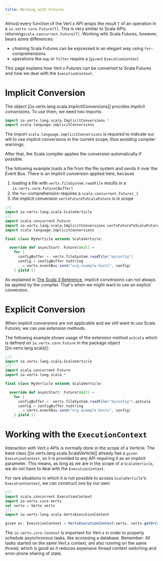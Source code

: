 ```yaml
---
title: Working with Futures
---
```


Almost every function of the Vert.x API wraps the result `T` of an operation in a `io.vertx.core.Future[T]`. This is very similar to Scala APIs returning`scala.concurrent.Future[T]`. Working with Scala Futures, however, bears some differences:

  - _chaining_ Scala Futures can be expressed in an elegant way using `for`-comprehensions
  - operations like `map` or `filter` require a (`given`) `ExecutionContext`

This page explains how Vert.x Futures can be converted to Scala Futures and how we deal with the `ExecutionContext`.


# Implicit Conversion

The object [[io.vertx.lang.scala.ImplicitConversions]] provides _implicit conversions_. To use them, we need two imports:

```scala
import io.vertx.lang.scala.ImplicitConversions.*
import scala.language.implicitConversions
```

The import `scala.language.implicitConversions` is required to indicate our will to use implicit conversions in the current scope, thus avoiding compiler warnings.

After that, the Scala compiler applies the conversion automatically if possible. 

The following example loads a file from the file system and sends it over the Event Bus. There is an implicit conversion applied here, because 

  1. loading a file with `vertx.fileSystem.readFile` results in a `io.vertx.core.Future[Buffer]`
  2. the `for`-comprehension requires a `scala.concurrent.Future[_]` 
  3. the implicit conversion `vertxFutureToScalaFuture` is in scope 

```scala
//{
import io.vertx.lang.scala.ScalaVerticle
//}
import scala.concurrent.Future
import io.vertx.lang.scala.ImplicitConversions.vertxFutureToScalaFuture
import scala.language.implicitConversions

final class MyVerticle extends ScalaVerticle:

  override def asyncStart: Future[Unit] =
    for {
      configBuffer <- vertx.fileSystem.readFile("myconfig")
      config = configBuffer.toString
      _ = vertx.eventBus.send("org.example.hosts", config)
    } yield ()
```

As explained in [The Scala 3 Reference](https://docs.scala-lang.org/scala3/reference/contextual/conversions.html), implicit conversions can not always be applied by the compiler. That's when we might want to use an explicit conversion.


# Explicit Conversion

When implicit conversions are not applicable and we still want to use Scala Futures, we can use extension methods. 

The following example shows usage of the extension method `asScala` which is defined on `io.vertx.core.Future` in the package object [[io.vertx.lang.scala]]:

```scala
//{
import io.vertx.lang.scala.ScalaVerticle
//}
import scala.concurrent.Future
import io.vertx.lang.scala.*

final class MyVerticle extends ScalaVerticle:

  override def asyncStart: Future[Unit] =
    for {
      configBuffer <- vertx.fileSystem.readFile("myconfig").asScala
      config = configBuffer.toString
      _ = vertx.eventBus.send("org.example.hosts", config)
    } yield ()
```


# Working with the `ExecutionContext`

Interaction with Vert.x APIs is normally done in the scope of a Verticle. The base class [[io.vertx.lang.scala.ScalaVerticle]] already has a `given` `ExecutionContext`, so it is provided to any API requiring it as an implicit parameter. This means, as long as we are in the scope of a `ScalaVerticle`, we do not have to deal with the `ExecutionContext`.

For rare situations in which it is not possible to access `ScalaVerticle`'s `ExecutionContext`, we can construct one by our own:

```scala
//{
import scala.concurrent.ExecutionContext
import io.vertx.core.Vertx
val vertx = Vertx.vertx
//}
import io.vertx.lang.scala.VertxExecutionContext

given ec: ExecutionContext = VertxExecutionContext(vertx, vertx.getOrCreateContext())
```

The `io.vertx.core.Context` is important for Vert.x in order to properly schedule asynchronous tasks, like accessing a database. Remember: All tasks started on the same Vert.x context, are also running on the same _thread_, which is good as it reduces expensive thread context switching and error-prone sharing of state.